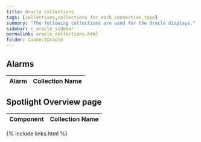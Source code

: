 ```yaml
---
title: Oracle collections
tags: [collections,collections_for_each_connection_type]
summary: "The following collections are used for the Oracle displays."
sidebar: c_oracle_sidebar
permalink: oracle_collections.html
folder: ConnectOracle
---
```



## Alarms

Alarm     | Collection Name
----------|----------------


## Spotlight Overview page

Component | Collection Name
----------|----------------


{% include links.html %}
